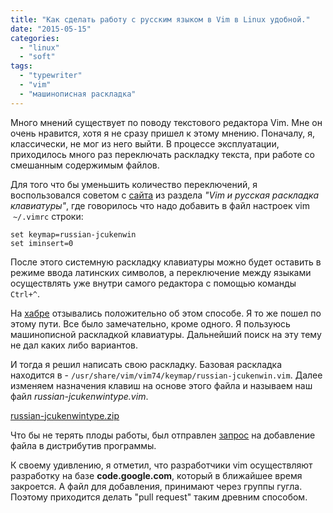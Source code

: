 ```yaml
---
title: "Как сделать работу с русским языком в Vim в Linux удобной."
date: "2015-05-15"
categories: 
  - "linux"
  - "soft"
tags: 
  - "typewriter"
  - "vim"
  - "машинописная раскладка"
---
```


Много мнений существует по поводу текстового редактора Vim. Мне он очень нравится, хотя я не сразу пришел к этому мнению. Поначалу, я, классически, не мог из него выйти. В процессе эксплуатации, приходилось много раз переключать раскладку текста, при работе со смешанным содержимым файлов.

Для того что бы уменьшить количество переключений, я воспользовался советом с [сайта](https://ru.wikibooks.org/wiki/Vim) из раздела *"Vim и русская раскладка клавиатуры"*,
где говорилось что надо добавить в файл настроек vim  `~/.vimrc` строки:

```vim
set keymap=russian-jcukenwin
set iminsert=0
```

После этого системную раскладку клавиатуры можно будет оставить в режиме ввода латинских символов, а переключение между языками осуществлять уже внутри самого редактора с помощью команды `Ctrl+^`.

На [хабре](http://habrahabr.ru/post/98393/) отзывались положительно об этом способе. Я то же пошел по этому пути. Все было замечательно, кроме одного. Я пользуюсь машинописной раскладкой клавиатуры. Дальнейший поиск на эту тему не дал каких либо вариантов.

И тогда я решил написать свою раскладку. Базовая раскладка находится в - `/usr/share/vim/vim74/keymap/russian-jcukenwin.vim`. Далее изменяем назначения клавиш на основе этого файла и называем наш файл *russian-jcukenwintype.vim*.


[russian-jcukenwintype.zip](/files/2015/05/russian-jcukenwintype.zip)


Что бы не терять плоды работы, был отправлен [запрос](https://groups.google.com/forum/#!topic/vim_dev/z1M3MjOxerU) на добавление файла в дистрибутив программы.

К своему удивлению, я отметил, что разработчики vim осуществляют разработку на базе **code.google.com**, который в ближайшее время закроется. А файл для добавления, принимают через группы гугла. Поэтому приходится делать "pull request" таким древним способом.
